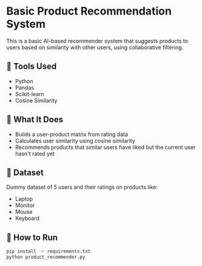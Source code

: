 # Basic Product Recommendation System

This is a basic AI-based recommender system that suggests products to users based on similarity with other users, using collaborative filtering.

## 🧰 Tools Used
- Python
- Pandas
- Scikit-learn
- Cosine Similarity

## 🧠 What It Does
- Builds a user-product matrix from rating data
- Calculates user similarity using cosine similarity
- Recommends products that similar users have liked but the current user hasn't rated yet

## 📁 Dataset
Dummy dataset of 5 users and their ratings on products like:
- Laptop
- Monitor
- Mouse
- Keyboard

## 🚀 How to Run

```bash
pip install -r requirements.txt
python product_recommender.py
